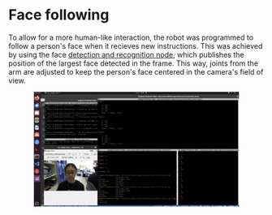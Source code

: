 # Face following

To allow for a more human-like interaction, the robot was programmed to follow a person's face when it recieves new instructions. This was achieved by using the face [detection and recognition node](../../Computer%20Vision/Human%20Recognition/Face%20detection.md), which publishes the position of the largest face detected in the frame. This way, joints from the arm are adjusted to keep the person's face centered in the camera's field of view.

<p align="center">
<img src= "/docs/assets/home/HRI/FaceDet.png" alt= "Face following" width="80%" height="80%">
</p>
